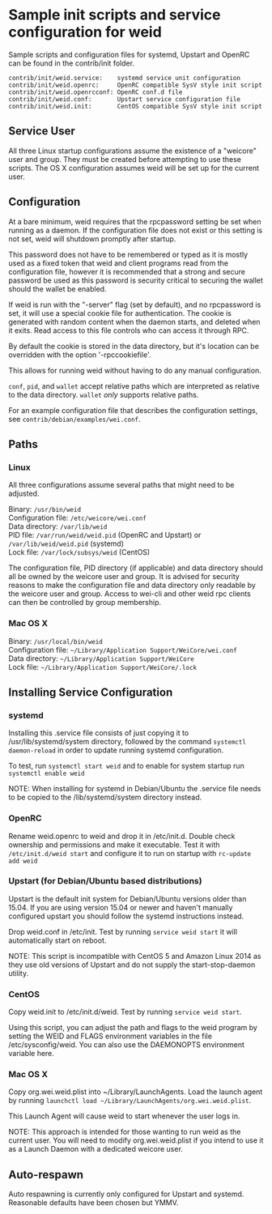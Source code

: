 Sample init scripts and service configuration for weid
==========================================================

Sample scripts and configuration files for systemd, Upstart and OpenRC
can be found in the contrib/init folder.

    contrib/init/weid.service:    systemd service unit configuration
    contrib/init/weid.openrc:     OpenRC compatible SysV style init script
    contrib/init/weid.openrcconf: OpenRC conf.d file
    contrib/init/weid.conf:       Upstart service configuration file
    contrib/init/weid.init:       CentOS compatible SysV style init script

Service User
---------------------------------

All three Linux startup configurations assume the existence of a "weicore" user
and group.  They must be created before attempting to use these scripts.
The OS X configuration assumes weid will be set up for the current user.

Configuration
---------------------------------

At a bare minimum, weid requires that the rpcpassword setting be set
when running as a daemon.  If the configuration file does not exist or this
setting is not set, weid will shutdown promptly after startup.

This password does not have to be remembered or typed as it is mostly used
as a fixed token that weid and client programs read from the configuration
file, however it is recommended that a strong and secure password be used
as this password is security critical to securing the wallet should the
wallet be enabled.

If weid is run with the "-server" flag (set by default), and no rpcpassword is set,
it will use a special cookie file for authentication. The cookie is generated with random
content when the daemon starts, and deleted when it exits. Read access to this file
controls who can access it through RPC.

By default the cookie is stored in the data directory, but it's location can be overridden
with the option '-rpccookiefile'.

This allows for running weid without having to do any manual configuration.

`conf`, `pid`, and `wallet` accept relative paths which are interpreted as
relative to the data directory. `wallet` *only* supports relative paths.

For an example configuration file that describes the configuration settings,
see `contrib/debian/examples/wei.conf`.

Paths
---------------------------------

### Linux

All three configurations assume several paths that might need to be adjusted.

Binary:              `/usr/bin/weid`  
Configuration file:  `/etc/weicore/wei.conf`  
Data directory:      `/var/lib/weid`  
PID file:            `/var/run/weid/weid.pid` (OpenRC and Upstart) or `/var/lib/weid/weid.pid` (systemd)  
Lock file:           `/var/lock/subsys/weid` (CentOS)  

The configuration file, PID directory (if applicable) and data directory
should all be owned by the weicore user and group.  It is advised for security
reasons to make the configuration file and data directory only readable by the
weicore user and group.  Access to wei-cli and other weid rpc clients
can then be controlled by group membership.

### Mac OS X

Binary:              `/usr/local/bin/weid`  
Configuration file:  `~/Library/Application Support/WeiCore/wei.conf`  
Data directory:      `~/Library/Application Support/WeiCore`  
Lock file:           `~/Library/Application Support/WeiCore/.lock`  

Installing Service Configuration
-----------------------------------

### systemd

Installing this .service file consists of just copying it to
/usr/lib/systemd/system directory, followed by the command
`systemctl daemon-reload` in order to update running systemd configuration.

To test, run `systemctl start weid` and to enable for system startup run
`systemctl enable weid`

NOTE: When installing for systemd in Debian/Ubuntu the .service file needs to be copied to the /lib/systemd/system directory instead.

### OpenRC

Rename weid.openrc to weid and drop it in /etc/init.d.  Double
check ownership and permissions and make it executable.  Test it with
`/etc/init.d/weid start` and configure it to run on startup with
`rc-update add weid`

### Upstart (for Debian/Ubuntu based distributions)

Upstart is the default init system for Debian/Ubuntu versions older than 15.04. If you are using version 15.04 or newer and haven't manually configured upstart you should follow the systemd instructions instead.

Drop weid.conf in /etc/init.  Test by running `service weid start`
it will automatically start on reboot.

NOTE: This script is incompatible with CentOS 5 and Amazon Linux 2014 as they
use old versions of Upstart and do not supply the start-stop-daemon utility.

### CentOS

Copy weid.init to /etc/init.d/weid. Test by running `service weid start`.

Using this script, you can adjust the path and flags to the weid program by
setting the WEID and FLAGS environment variables in the file
/etc/sysconfig/weid. You can also use the DAEMONOPTS environment variable here.

### Mac OS X

Copy org.wei.weid.plist into ~/Library/LaunchAgents. Load the launch agent by
running `launchctl load ~/Library/LaunchAgents/org.wei.weid.plist`.

This Launch Agent will cause weid to start whenever the user logs in.

NOTE: This approach is intended for those wanting to run weid as the current user.
You will need to modify org.wei.weid.plist if you intend to use it as a
Launch Daemon with a dedicated weicore user.

Auto-respawn
-----------------------------------

Auto respawning is currently only configured for Upstart and systemd.
Reasonable defaults have been chosen but YMMV.

